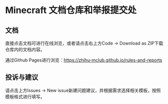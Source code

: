 # Minecraft 文档仓库和举报提交处

## 文档

直接点击文档可进行在线浏览，或者请点击右上方Code -> Download as ZIP下载仓库内的文档内容。

通过Github Pages进行浏览：<https://zhihu-mclub.github.io/rules-and-reports>

## 投诉与建议

请点击上方Issues -> New issue新建问题建议，并根据需求选择相关模板，按照模板格式进行填写。
